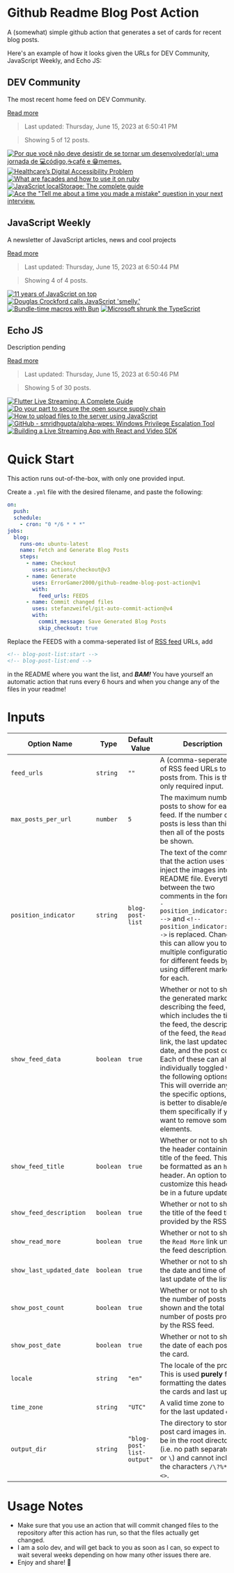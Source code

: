 # Github Readme Blog Post Action

A (somewhat) simple github action that generates a set of cards for recent blog posts.

Here's an example of how it looks given the URLs for DEV Community, JavaScript Weekly, and Echo JS:

<!-- post-list:start -->
## DEV Community

The most recent home feed on DEV Community.

[Read more](https://dev.to)
> Last updated: Thursday, June 15, 2023 at 6:50:41 PM

> Showing 5 of 12 posts.

[![Por que você não deve desistir de se tornar um desenvolvedor(a): uma jornada de 💻código,☕café e 😁memes.](https://raw.githubusercontent.com/ErrorGamer2000/github-readme-blog-post-action/main/generated_files/DEV_Community/Por_que_você_não_deve_desistir_de_se_tornar_um_desenvolvedor(a)__uma_jornada_de_💻código_☕café_e_😁memes..svg)](https://dev.to/diegoreports/por-que-voce-nao-deve-desistir-de-se-tornar-um-desenvolvedora-uma-jornada-de-codigocafe-e-memes-2k7p)
[![Healthcare’s Digital Accessibility Problem](https://raw.githubusercontent.com/ErrorGamer2000/github-readme-blog-post-action/main/generated_files/DEV_Community/Healthcare’s_Digital_Accessibility_Problem.svg)](https://dev.to/linearb/healthcares-digital-accessibility-problem-a46)
[![What are facades and how to use it on ruby](https://raw.githubusercontent.com/ErrorGamer2000/github-readme-blog-post-action/main/generated_files/DEV_Community/What_are_facades_and_how_to_use_it_on_ruby.svg)](https://dev.to/cherryramatis/what-are-facades-and-how-to-use-it-on-ruby-5h3h)
[![JavaScript localStorage: The complete guide](https://raw.githubusercontent.com/ErrorGamer2000/github-readme-blog-post-action/main/generated_files/DEV_Community/JavaScript_localStorage__The_complete_guide.svg)](https://dev.to/alakkadshaw/javascript-localstorage-the-complete-guide-5a9a)
[![Ace the "Tell me about a time you made a mistake" question in your next interview.](https://raw.githubusercontent.com/ErrorGamer2000/github-readme-blog-post-action/main/generated_files/DEV_Community/Ace_the__Tell_me_about_a_time_you_made_a_mistake__question_in_your_next_interview..svg)](https://dev.to/martinkr/ace-the-tell-me-about-a-time-you-made-a-mistake-question-in-your-next-interview-2c7)


## JavaScript Weekly

A newsletter of JavaScript articles, news and cool projects

[Read more](https://javascriptweekly.com/)
> Last updated: Thursday, June 15, 2023 at 6:50:44 PM

> Showing 4 of 4 posts.

[![11 years of JavaScript on top](https://raw.githubusercontent.com/ErrorGamer2000/github-readme-blog-post-action/main/generated_files/JavaScript_Weekly/11_years_of_JavaScript_on_top.svg)](https://javascriptweekly.com/issues/643)
[![Douglas Crockford calls JavaScript 'smelly.'](https://raw.githubusercontent.com/ErrorGamer2000/github-readme-blog-post-action/main/generated_files/JavaScript_Weekly/Douglas_Crockford_calls_JavaScript_'smelly.'.svg)](https://javascriptweekly.com/issues/642)
[![Bundle-time macros with Bun](https://raw.githubusercontent.com/ErrorGamer2000/github-readme-blog-post-action/main/generated_files/JavaScript_Weekly/Bundle-time_macros_with_Bun.svg)](https://javascriptweekly.com/issues/641)
[![Microsoft shrunk the TypeScript](https://raw.githubusercontent.com/ErrorGamer2000/github-readme-blog-post-action/main/generated_files/JavaScript_Weekly/Microsoft_shrunk_the_TypeScript.svg)](https://javascriptweekly.com/issues/640)


## Echo JS

Description pending

[Read more](
http://www.echojs.com
)
> Last updated: Thursday, June 15, 2023 at 6:50:46 PM

> Showing 5 of 30 posts.

[![Flutter Live Streaming: A Complete Guide](https://raw.githubusercontent.com/ErrorGamer2000/github-readme-blog-post-action/main/generated_files/_Echo_JS_/Flutter_Live_Streaming__A_Complete_Guide.svg)](https://dev.to/usp/flutter-live-streaming-a-complete-guide-2634)
[![Do your part to secure the open source supply chain](https://raw.githubusercontent.com/ErrorGamer2000/github-readme-blog-post-action/main/generated_files/_Echo_JS_/Do_your_part_to_secure_the_open_source_supply_chain.svg)](https://github.com/readme/guides/dependency-risk)
[![How to upload files to the server using JavaScript](https://raw.githubusercontent.com/ErrorGamer2000/github-readme-blog-post-action/main/generated_files/_Echo_JS_/How_to_upload_files_to_the_server_using_JavaScript.svg)](https://www.ma-no.org/en/programming/javascript/how-to-upload-files-to-the-server-using-javascript)
[![GitHub - smridhgupta/alpha-wpes: Windows Privilege Escalation Tool](https://raw.githubusercontent.com/ErrorGamer2000/github-readme-blog-post-action/main/generated_files/_Echo_JS_/GitHub_-_smridhgupta_alpha-wpes__Windows_Privilege_Escalation_Tool.svg)](https://github.com/smridhgupta/alpha-wpes)
[![Building a Live Streaming App with React and Video SDK](https://raw.githubusercontent.com/ErrorGamer2000/github-readme-blog-post-action/main/generated_files/_Echo_JS_/Building_a_Live_Streaming_App_with_React_and_Video_SDK.svg)](https://dev.to/video-sdk/react-live-streaming-32bl)


<!-- post-list:end -->

# Quick Start

This action runs out-of-the-box, with only one provided input.

Create a `.yml` file with the desired filename, and paste the following:

```yml
on:
  push:
  schedule:
    - cron: "0 */6 * * *"
jobs:
  blog:
    runs-on: ubuntu-latest
    name: Fetch and Generate Blog Posts
    steps:
      - name: Checkout
        uses: actions/checkout@v3
      - name: Generate
        uses: ErrorGamer2000/github-readme-blog-post-action@v1
        with:
          feed_urls: FEEDS
      - name: Commit changed files
        uses: stefanzweifel/git-auto-commit-action@v4
        with:
          commit_message: Save Generated Blog Posts
          skip_checkout: true
```

Replace the FEEDS with a comma-seperated list of [RSS feed](https://rss.com/blog/how-do-rss-feeds-work/) URLs, add

```md
<!-- blog-post-list:start -->
<!-- blog-post-list:end -->
```

in the README where you want the list, and **_BAM!_** You have yourself an automatic action that runs every 6 hours and when you change any of the files in your readme!

# Inputs

<table>
  <thead>
    <tr>
      <th>Option Name</th>
      <th>Type</th>
      <th>Default Value</th>
      <th>Description</th>
    </tr>
  </thead>
  <tbody>
    <tr>
      <td><code>feed_urls</code></td>
      <td><code>string</code></td>
      <td><code>""</code></td>
      <td>A (comma-seperated) list of RSS feed URLs to load posts from. This is the only required input.</td>
    </tr>
    <tr>
      <td><code>max_posts_per_url</code></td>
      <td><code>number</code></td>
      <td><code>5</code></td>
      <td>The maximum number of posts to show for each feed. If the number of posts is less than this, then all of the posts will be shown.</td>
    </tr>
    <tr>
      <td><code>position_indicator</code></td>
      <td><code>string</code></td>
      <td><code>blog-post-list</code></td>
      <td>The text of the comments that the action uses to inject the images into the README file. Everything between the two comments in the form <code>&lt;!-- position_indicator:start --&gt;</code> and <code>&lt;!-- position_indicator:end --&gt;</code> is replaced. Changing this can allow you to use multiple configurations for different feeds by using different markers for each.</td>
    </tr>
    <tr>
      <td><code>show_feed_data</code></td>
      <td><code>boolean</code></td>
      <td><code>true</code></td>
      <td>Whether or not to show the generated markdown describing the feed, which includes the title of the feed, the description of the feed, the <code>Read More</code> link, the last updated date, and the post count. Each of these can also be individually toggled with the following options. This will override any of the specific options, so it is better to disable/enable them specifically if you want to remove some elements.</td>
    </tr>
    <tr>
      <td><code>show_feed_title</code></td>
      <td><code>boolean</code></td>
      <td><code>true</code></td>
      <td>Whether or not to show the header containing the title of the feed. This will be formatted as an <code>h2</code> header. An option to customize this header will be in a future update.</td>
    </tr>
    <tr>
      <td><code>show_feed_description</code></td>
      <td><code>boolean</code></td>
      <td><code>true</code></td>
      <td>Whether or not to show the title of the feed that is provided by the RSS feed.</td>
    </tr>
    <tr>
      <td><code>show_read_more</code></td>
      <td><code>boolean</code></td>
      <td><code>true</code></td>
      <td>Whether or not to show the <code>Read More</code> link under the feed description.</td>
    </tr>
    <tr>
      <td><code>show_last_updated_date</code></td>
      <td><code>boolean</code></td>
      <td><code>true</code></td>
      <td>Whether or not to show the date and time of the last update of the list.</td>
    </tr>
    <tr>
      <td><code>show_post_count</code></td>
      <td><code>boolean</code></td>
      <td><code>true</code></td>
      <td>Whether or not to show the number of posts shown and the total number of posts provided by the RSS feed.</td>
    </tr>
    <tr>
      <td><code>show_post_date</code></td>
      <td><code>boolean</code></td>
      <td><code>true</code></td>
      <td>Whether or not to show the date of each post on the card.</td>
    </tr>
    <tr>
      <td><code>locale</code></td>
      <td><code>string</code></td>
      <td><code>"en"</code></td>
      <td>The locale of the project. This is used <strong>purely</strong> for formatting the dates of the cards and last update.</td>
    </tr>
    <tr>
      <td><code>time_zone</code></td>
      <td><code>string</code></td>
      <td><code>"UTC"</code></td>
      <td>A valid time zone to use for the last updated date.</td>
    </tr>
    <tr>
      <td><code>output_dir</code></td>
      <td><code>string</code></td>
      <td><code>"blog-post-list-output"</code></td>
      <td>The directory to store the post card images in. Must be in the root directory (i.e. no path separators <code>/</code> or <code>\</code>) and cannot include the characters <code>/\?%*:|"&lt;&gt;</code>.</td>
    </tr>
<!--
    <tr>
      <td><code></code></td>
      <td><cde></cde></td>
      <td><code></code></td>
      <td></td>
    </tr>
-->
  </tbody>
</table>

# Usage Notes

- Make sure that you use an action that will commit changed files to the repository after this action has run, so that the files actually get changed.
- I am a solo dev, and will get back to you as soon as I can, so expect to wait several weeks depending on how many other issues there are.
- Enjoy and share! 🤗
